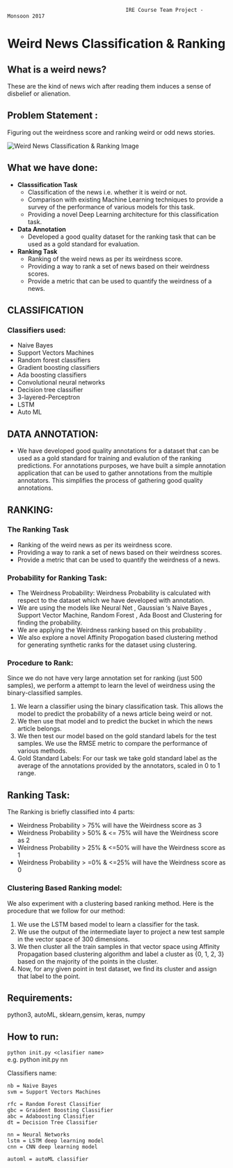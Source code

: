                                           IRE Course Team Project - Monsoon 2017

# Weird News Classification & Ranking
## What is a weird news?

These are the kind of news wich after reading them induces a sense of disbelief or alienation.

## Problem Statement : 
Figuring out the weirdness score and ranking weird or odd news stories.

![Weird News Classification & Ranking Image](https://ptpb.pw/wrdf.png)

## What we have done:
- **Classsification Task**
  - Classification of the news i.e. whether it is weird or not.
  - Comparison with existing Machine Learning techniques to provide a survey of the performance of various models for this task.
  - Providing a novel Deep Learning architecture for this classification task.
- **Data Annotation**
  - Developed a good quality dataset for the ranking task that can be used as a gold standard for evaluation.
- **Ranking Task**
  - Ranking of the weird news as per its weirdness score.
  - Providing a way to rank a set of news based on their weirdness scores.
  - Provide a metric that can be used to quantify the weirdness of a news.

## CLASSIFICATION
### Classifiers used:  
  - Naive Bayes
  - Support Vectors Machines
  - Random forest classifiers
  - Gradient boosting classifiers
  - Ada boosting classifiers
  - Convolutional neural networks
  - Decision tree classifier
  - 3-layered-Perceptron
  - LSTM
  - Auto ML

## DATA ANNOTATION:  
- We have developed good quality annotations for a dataset that can be used as a gold standard for training and evalution of the ranking predictions. For annotations purposes, we have built a simple annotation application that can be used to gather annotations from the multiple annotators. This simplifies the process of gathering good quality annotations.  

## RANKING:
### The Ranking Task
- Ranking of the weird news as per its weirdness score.
- Providing a way to rank a set of news based on their weirdness scores.
- Provide a metric that can be used to quantify the weirdness of a news.

### Probability for Ranking Task:
- The Weirdness Probability: Weirdness Probability is calculated with respect to the dataset which we have developed with annotation.
- We are using the models like Neural Net , Gaussian ‘s  Naive Bayes , Support Vector Machine, Random Forest , Ada Boost and Clustering for finding the probability.
- We are applying the Weirdness ranking based on this probability .
- We also explore a novel Affinity Propogation based clustering method for generating synthetic ranks for the dataset using clustering.

### Procedure to Rank:  
Since we do not have very large annotation set for ranking (just 500 samples), we perform a attempt to learn
the level of weirdness using the binary-classified samples.
1. We learn a classifier using the binary classification task. This allows the model to predict the probability
of a news article being weird or not.
2. We then use that model and to predict the bucket in which the news article belongs.
3. We then test our model based on the gold standard labels for the test samples. We use the RMSE
metric to compare the performance of various methods.
4. Gold Standard Labels: For our task we take gold standard label as the average of the annotations
provided by the annotators, scaled in 0 to 1 range.


## Ranking Task:
The Ranking is briefly classified into 4 parts:
- Weirdness Probability > 75% will have the Weirdness score as 3
- Weirdness Probability > 50% & <= 75% will have the Weirdness score as 2
- Weirdness Probability > 25% & <=50%  will have the Weirdness score as 1
- Weirdness Probability > =0% & <=25% will have the Weirdness score as 0 


### Clustering Based Ranking model:  
We also experiment with a clustering based ranking method. Here is the procedure that
we follow for our method:
1. We use the LSTM based model to learn a classifier for the task.
2. We use the output of the intermediate layer to project a new test sample in the vector space of 300
dimensions.
3. We then cluster all the train samples in that vector space using Affinity Propagation based clustering
algorithm and label a cluster as {0, 1, 2, 3} based on the majority of the points in the cluster.
4. Now, for any given point in test dataset, we find its cluster and assign that label to the point.

## Requirements:
python3, autoML, sklearn,gensim, keras, numpy

## How to run:
```python init.py <clasifier name>```  
e.g. python init.py nn

Classifiers name:  
```
nb = Naive Bayes  
svm = Support Vectors Machines  

rfc = Random Forest Classifier  
gbc = Graident Boosting Classifier  
abc = Adaboosting Classifier  
dt = Decision Tree Classifier  

nn = Neural Networks  
lstm = LSTM deep learning model  
cnn = CNN deep learning model  

automl = autoML classifier  
```


